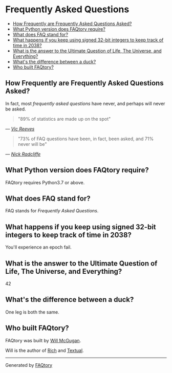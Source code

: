 
# Frequently Asked Questions
- [How Frequently are Frequently Asked Questions Asked?](#how-frequently-are-frequently-asked-questions-asked)
- [What Python version does FAQtory require?](#what-python-version-does-faqtory-require)
- [What does FAQ stand for?](#what-does-faq-stand-for)
- [What happens if you keep using signed 32-bit integers to keep track of time in 2038?](#what-happens-if-you-keep-using-signed-32-bit-integers-to-keep-track-of-time-in-2038)
- [What is the answer to the Ultimate Question of Life, The Universe, and Everything?](#what-is-the-answer-to-the-ultimate-question-of-life,-the-universe,-and-everything)
- [What's the difference between a duck?](#what's-the-difference-between-a-duck)
- [Who built FAQtory?](#who-built-faqtory)

<a name="how-frequently-are-frequently-asked-questions-asked"></a>
## How Frequently are Frequently Asked Questions Asked?

In fact, most *frequently asked questions* have never, and perhaps will
never be asked.

> "89% of statistics are made up on the spot"

  — [*Vic Reeves*](https://www.linkedin.com/pulse/89-statistics-made-up-spot-vic-reeves-friend-llp/)

> "73% of FAQ questions have been, in fact, been asked, and 71% never will be"

  — [*Nick Radcliffe*](https://github.com/njr0/faqtory/blob/main/questions/frequency.question.md)

<a name="what-python-version-does-faqtory-require"></a>
## What Python version does FAQtory require?

FAQtory requires Python3.7 or above.

<a name="what-does-faq-stand-for"></a>
## What does FAQ stand for?

FAQ stands for *Frequently Asked Questions*.

<a name="what-happens-if-you-keep-using-signed-32-bit-integers-to-keep-track-of-time-in-2038"></a>
## What happens if you keep using signed 32-bit integers to keep track of time in 2038?

You'll experience an epoch fail.

<a name="what-is-the-answer-to-the-ultimate-question-of-life,-the-universe,-and-everything"></a>
## What is the answer to the Ultimate Question of Life, The Universe, and Everything?

42

<a name="what's-the-difference-between-a-duck"></a>
## What's the difference between a duck?

One leg is both the same.

<a name="who-built-faqtory"></a>
## Who built FAQtory?

FAQtory was built by [Will McGugan](https://www.willmcgugan.com).

Will is the author of [Rich](https://github.com/Textualize/rich) and [Textual](https://textual.textualize.io).

<hr>

Generated by [FAQtory](https://github.com/willmcgugan/faqtory)